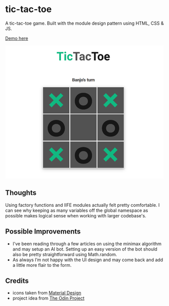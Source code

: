 # tic-tac-toe

A tic-tac-toe game. Built with the module design pattern using HTML, CSS & JS.

[Demo here](https://casssb.github.io/tic-tac-toe/)

![Image of live version](./img/tictactoe.PNG)

## Thoughts
Using factory functions and IIFE modules actually felt pretty comfortable. I can see why keeping as many variables off the global namespace as possible makes logical sense when working with larger codebase's.

## Possible Improvements
* I've been reading through a few articles on using the minimax algorithm and may setup an AI bot. Setting up an easy version of the bot should also be pretty straightforward using Math.random.
* As always I’m not happy with the UI design and may come back and add a little more flair to the form.


## Credits
* icons taken from [Material Design](https://materialdesignicons.com/)
* project idea from [The Odin Project](https://www.theodinproject.com/lessons/node-path-javascript-tic-tac-toe)

